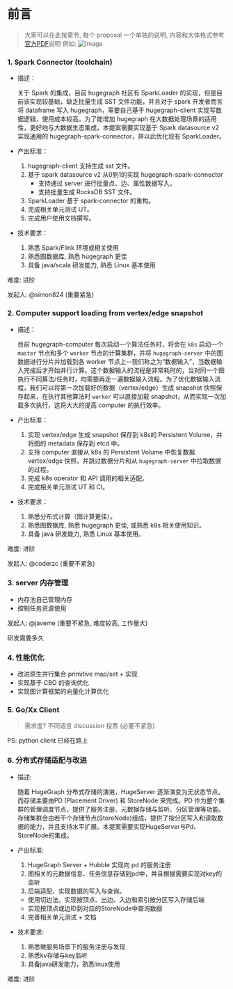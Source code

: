 # 前言

> 大家可以在此按章节, 每个 proposal 一个单独的说明, 内容和大体格式参考[官方PDF](https://github.com/apache/incubator-hugegraph/files/11208510/diff_mix.pdf)说明
> 例如:
![image](https://user-images.githubusercontent.com/17706099/233821125-31ae6d1a-7ec1-4d20-90d6-9945eea88739.png)


### 1. Spark Connector (toolchain)
- 描述：

   关于 Spark 的集成，目前 hugegraph 社区有 SparkLoader 的实现，但是目前该实现较基础，缺乏批量生成 SST 文件功能，并且对于 spark 开发者而言将 dataframe 写入 hugegraph，需要自己基于 hugegraph-client 实现写数据逻辑，使用成本较高。为了能增加 hugegraph 在大数据处理场景的适用性，更好地与大数据生态集成，本提案需要实现基于 Spark datasource v2 实现通用的 hugegraph-spark-connector，并以此优化现有 SparkLoader。
- 产出标准：
    1. hugegraph-client 支持生成 sst 文件。
    2. 基于 spark datasource v2 从0到1的实现 hugegraph-spark-connector
        - 支持通过 server 进行批量点、边、属性数据写入。
        - 支持批量生成 RocksDB SST 文件。
    3. SparkLoader 基于 spark-connector 的重构。
    4. 完成相关单元测试 UT。
    5. 完成用户使用文档撰写。
- 技术要求： 
    1. 熟悉 Spark/Flink 环境或相关使用
    2. 熟悉图数据库, 熟悉 hugegraph 更佳
    3. 具备 java/scala 研发能力, 熟悉 Linux 基本使用

难度: 进阶

发起人: @simon824  (重要紧急)


### 2. Computer support loading from vertex/edge snapshot

- 描述：

   目前 hugegraph-computer 每次启动一个算法任务时，将会在 `k8s` 启动一个 `master` 节点和多个 `worker` 节点的计算集群，并将 `hugegraph-server` 中的图数据进行分片并加载到各 worker 节点上--我们称之为“数据输入”，当数据输入完成后才开始并行计算。这个数据输入的流程是非常耗时的，当对同一个图执行不同算法/任务时，均需要再走一遍数据输入流程。为了优化数据输入流程，我们可以将第一次加载好的数据（vertex/edge）生成 snapshot 快照保存起来，在执行其他算法时 `worker` 可以直接加载 snapshot，从而实现一次加载多次执行，这将大大的提高 computer 的执行效率。

- 产出标准：
   1. 实现 vertex/edge 生成 snapshot 保存到 k8s的 Persistent Volume，并将图的 metadata 保存到 etcd 中。
   2. 支持 computer 直接从 k8s 的 Persistent Volume 中恢复数据 vertex/edge 快照，并跳过数据分片和从 `hugegraph-server` 中拉取数据的过程。
   3. 完成 k8s operator 和 API 调用的相关适配。
   4. 完成相关单元测试 UT 和 CI。

- 技术要求：
   1. 熟悉分布式计算（图计算更佳）。
   2. 熟悉图数据库, 熟悉 hugegraph 更佳, 或熟悉 k8s 相关使用知识。
   3. 具备 java 研发能力, 熟悉 Linux 基本使用。

难度: 进阶

发起人: @coderzc (重要不紧急)

### 3. server 内存管理

- 内存池自己管理内存
- 控制任务资源使用

发起人: @javeme  (重要不紧急, 难度较高, 工作量大)

研发需要多久

### 4. 性能优化

- 改进原生并行集合 primitive map/set + 实现
- 实现基于 CBO 的查询优化
- 实现图计算框架的向量化计算优化

### 5. Go/Xx Client

> 需求度? 不同语言 discussion 投票 (必要不紧急)

PS: python client 已经在路上

### 6. 分布式存储适配与改进
- 描述:

   随着 HugeGraph 分布式存储的演进，HugeServer 逐渐演变为无状态节点。而存储主要由PD (Placement Driver) 和 StoreNode 来完成。PD 作为整个集群的管理调度节点，提供了服务注册、元数据存储与监听、分区管理等功能。存储集群会由若干个存储节点(StoreNode)组成，提供了按分区写入和读取数据的能力，并且支持水平扩展。本提案需要实现HugeServer与Pd、StoreNode的集成。

- 产出标准:
   1. HugeGraph Server + Hubble 实现向 pd 的服务注册
   2. 图相关的元数据信息、任务信息存储到pd中，并且根据需要实现对key的监听
   3. 后端适配，实现数据的写入与查询。
     - 使用切边法，实现按顶点、出边、入边和索引按分区写入存储后端
     - 实现按顶点或边ID到对应的StoreNode中查询数据
   4. 完善相关单元测试 + 文档

- 技术要求:
  1. 熟悉微服务场景下的服务注册与发现
  2. 熟悉kv存储与key监听
  3. 具备java研发能力，熟悉linux使用

难度: 进阶